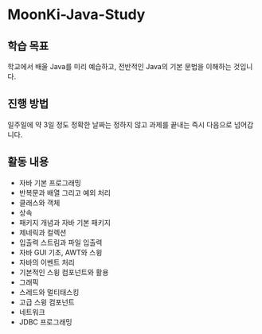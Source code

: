 # MoonKi-Java-Study
## 학습 목표
학교에서 배울 Java를 미리 예습하고, 전반적인 Java의 기본 문법을 이해하는 것입니다.

## 진행 방법
일주일에 약 3일 정도 정확한 날짜는 정하지 않고 과제를 끝내는 즉시 다음으로 넘어갑니다.

## 활동 내용
- 자바 기본 프로그래밍
- 반복문과 배열 그리고 예외 처리
- 클래스와 객체
- 상속
- 패키지 개념과 자바 기본 패키지
- 제네릭과 컬렉션
- 입출력 스트림과 파일 입출력
- 자바 GUI 기초, AWT와 스윙
- 자바의 이벤트 처리
- 기본적인 스윙 컴포넌트와 활용
- 그래픽
- 스레드와 멀티태스킹
- 고급 스윙 컴포넌트
- 네트워크
- JDBC 프로그래밍